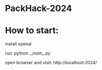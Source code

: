 # PackHack-2024

# How to start:

install openai

run:  python .\__main__.py

open browser and visit: http://localhost:2024/